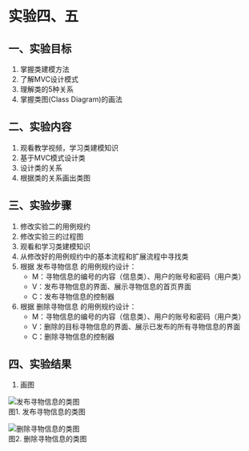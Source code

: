 # 实验四、五

## 一、实验目标

1. 掌握类建模方法
2. 了解MVC设计模式
3. 理解类的5种关系
4. 掌握类图(Class Diagram)的画法

## 二、实验内容

1. 观看教学视频，学习类建模知识
2. 基于MVC模式设计类
3. 设计类的关系
4. 根据类的关系画出类图

## 三、实验步骤

1. 修改实验二的用例规约
2. 修改实验三的过程图
3. 观看和学习类建模知识
4. 从修改好的用例规约中的基本流程和扩展流程中寻找类
5. 根据 发布寻物信息 的用例规约设计：
	- M：寻物信息的编号的内容（信息类）、用户的账号和密码（用户类）
	- V：发布寻物信息的界面、展示寻物信息的首页界面
	- C：发布寻物信息的控制器
6. 根据 删除寻物信息 的用例规约设计：
	- M：寻物信息的编号的内容（信息类）、用户的账号和密码（用户类）
	- V：删除的目标寻物信息的界面、展示已发布的所有寻物信息的界面
	- C：删除寻物信息的控制器


## 四、实验结果
1. 画图  

![发布寻物信息的类图](./ClassDiagram1.jpg)  
图1. 发布寻物信息的类图  
  
![删除寻物信息的类图](./ClassDiagram2.jpg)  
图2. 删除寻物信息的类图  
  

